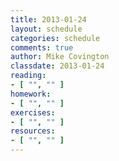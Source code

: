 ```yaml
---
title: 2013-01-24
layout: schedule
categories: schedule
comments: true
author: Mike Covington
classdate: 2013-01-24
reading:
- [ "", "" ]
homework:
- [ "", "" ]
exercises:
- [ "", "" ]
resources:
- [ "", "" ]
---
```

